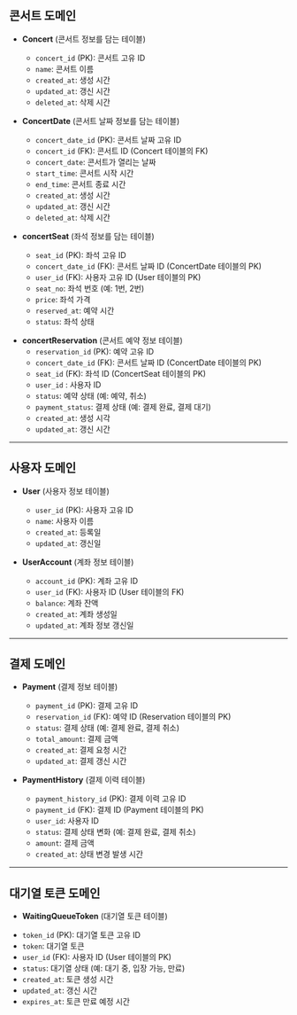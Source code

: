 ## 콘서트 도메인

- **Concert** (콘서트 정보를 담는 테이블)
    - `concert_id` (PK): 콘서트 고유 ID
    - `name`: 콘서트 이름
    - `created_at`: 생성 시간
    - `updated_at`: 갱신 시간
    - `deleted_at`: 삭제 시간

- **ConcertDate** (콘서트 날짜 정보를 담는 테이블)
    - `concert_date_id` (PK): 콘서트 날짜 고유 ID
    - `concert_id` (FK): 콘서트 ID (Concert 테이블의 FK)
    - `concert_date`: 콘서트가 열리는 날짜
    - `start_time`: 콘서트 시작 시간
    - `end_time`: 콘서트 종료 시간
    - `created_at`: 생성 시간
    - `updated_at`: 갱신 시간
    - `deleted_at`: 삭제 시간

- **concertSeat** (좌석 정보를 담는 테이블)
    - `seat_id` (PK): 좌석 고유 ID
    - `concert_date_id` (FK): 콘서트 날짜 ID (ConcertDate 테이블의 PK)
    - `user_id` (FK): 사용자 고유 ID (User 테이블의 PK)
    - `seat_no`: 좌석 번호 (예: 1번, 2번)
    - `price`: 좌석 가격
    - `reserved_at`: 예약 시간
    - `status`: 좌석 상태


* **concertReservation** (콘서트 예약 정보 테이블)
    - `reservation_id` (PK): 예약 고유 ID
    - `concert_date_id` (FK): 콘서트 날짜 ID (ConcertDate 테이블의 PK)
    - `seat_id` (FK): 좌석 ID (ConcertSeat 테이블의 PK)
    - `user_id` : 사용자 ID
    - `status`: 예약 상태 (예: 예약, 취소)
    - `payment_status`: 결제 상태 (예: 결제 완료, 결제 대기)
    - `created_at`: 생성 시각
    - `updated_at`: 갱신 시간

---
## 사용자 도메인

- **User** (사용자 정보 테이블)
    - `user_id` (PK): 사용자 고유 ID
    - `name`: 사용자 이름
    - `created_at`: 등록일
    - `updated_at`: 갱신일

- **UserAccount** (계좌 정보 테이블)
    - `account_id` (PK): 계좌 고유 ID
    - `user_id` (FK): 사용자 ID (User 테이블의 FK)
    - `balance`: 계좌 잔액
    - `created_at`: 계좌 생성일
    - `updated_at`: 계좌 정보 갱신일

---
## 결제 도메인

- **Payment** (결제 정보 테이블)
    - `payment_id` (PK): 결제 고유 ID
    - `reservation_id` (FK): 예약 ID (Reservation 테이블의 PK)
    - `status`: 결제 상태 (예: 결제 완료, 결제 취소)
    - `total_amount`: 결제 금액
    - `created_at`: 결제 요청 시간
    - `updated_at`: 결제 갱신 시간

- **PaymentHistory** (결제 이력 테이블)
    - `payment_history_id` (PK): 결제 이력 고유 ID
    - `payment_id` (FK): 결제 ID (Payment 테이블의 PK)
    - `user_id`: 사용자 ID
    - `status`: 결제 상태 변화 (예: 결제 완료, 결제 취소)
    - `amount`: 결제 금액
    - `created_at`: 상태 변경 발생 시간

---
## 대기열 토큰 도메인

* **WaitingQueueToken** (대기열 토큰 테이블)
- `token_id` (PK): 대기열 토큰 고유 ID
- `token`: 대기열 토큰
- `user_id` (FK): 사용자 ID (User 테이블의 PK)
- `status`: 대기열 상태 (예: 대기 중, 입장 가능, 만료)
- `created_at`: 토큰 생성 시간
- `updated_at`: 갱신 시간
- `expires_at`: 토큰 만료 예정 시간
